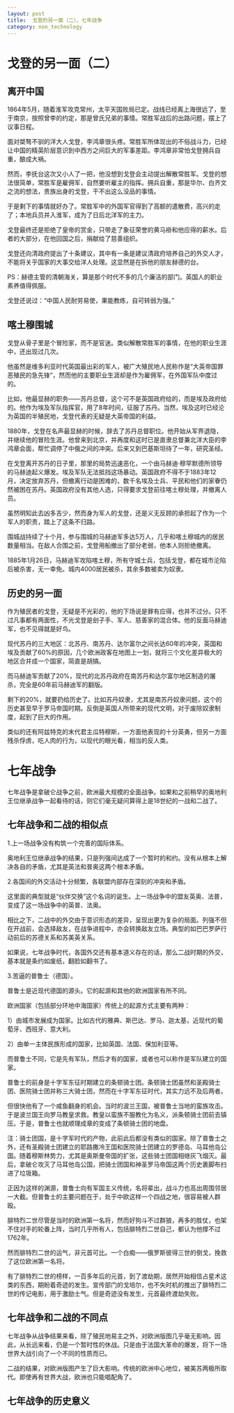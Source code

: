 ```yaml
---
layout: post
title:  戈登的另一面（二），七年战争
category: non_technology 
---
```


# 戈登的另一面（二）

## 离开中国

1864年5月，随着淮军攻克常州，太平天国败局已定。战线已经离上海很远了，至于南京，按照曾李的约定，那是曾氏兄弟的事情。常胜军战后的出路问题，摆上了议事日程。

面对桀骜不驯的洋大人戈登，李鸿章很头疼。常胜军所体现出的不俗战斗力，已经让中国的精英阶层意识到中西方之间巨大的军事差距。李鸿章非常怕戈登拥兵自重，酿成大祸。

然而，李抚台这次又小人了一把，他没想到戈登会主动提出解散常胜军。戈登的想法很简单，常胜军是雇佣军，自然要听雇主的指挥。拥兵自重，那是华尔、白齐文之流的想法，贵族出身的戈登，干不出这么没品的事情。

于是剩下的事情就好办了。常胜军中的外国军官得到了高额的遣散费，高兴的走了；本地兵员并入淮军，成为了日后北洋军的主力。

戈登最终还是拒绝了皇帝的赏金，只带走了象征荣誉的黄马褂和他应得的薪水。后者的大部分，在他回国之后，捐献给了慈善组织。

戈登还向清政府提出了十条建议，其中有一条是建议清政府培养自己的外交人才，不能将关乎国家的大事交给洋人处理。这显然是在拆他的朋友赫德的台。

PS：赫德主管的清朝海关，算是那个时代不多的几个廉洁的部门。英国人的职业素养值得佩服。

戈登还说过：“中国人民耐劳易使，果能教练，自可转弱为强。”

## 喀土穆围城

戈登从骨子里是个冒险家，而不是官迷。类似解散常胜军的事情，在他的职业生涯中，还出现过几次。

他虽然是维多利亚时代英国最出彩的军人，被广大殖民地人民称作是“大英帝国罪恶殖民的急先锋”，然而他的主要职业生涯却是作为雇佣军，在外国军队中度过的。

比如，他最显赫的职务——苏丹总督，这个可不是英国政府给的，而是埃及政府给的。他作为埃及军队指挥官，用了8年时间，征服了苏丹。当然，埃及这时已经沦为英国的半殖民地，戈登代表的无疑是大英帝国的利益。

1880年，戈登在名声最显赫的时候，辞去了苏丹总督职位。他开始从军界退隐，并继续他的冒险生涯。他曾来到北京，并再度和这时已是直隶总督兼北洋大臣的李鸿章会面，帮忙调停了中俄之间的冲突。后来又到巴基斯坦待了一年，研究圣经。

在戈登离开苏丹的日子里，那里的局势迅速恶化，一个由马赫迪·穆罕默德所领导的马赫迪起义爆发。埃及军队无法抵挡这场暴动。英国政府不得不于1883年12月，决定放弃苏丹，但撤离行动是困难的，数千名埃及士兵、平民和他们的家眷仍然被困在苏丹。英国政府没有其他人选，只得要求戈登前往喀土穆处理，并撤离人员。

虽然明知此去凶多吉少，然而身为军人的戈登，还是义无反顾的承担起了作为一个军人的职责，踏上了这条不归路。

围城战持续了十个月，参与围城的马赫迪军多达5万人，几乎和喀土穆城内的居民数量相当。在敌人合围之前，戈登用船撤出了部分老弱，他本人则拒绝撤离。

1885年1月26日，马赫迪军攻陷喀土穆，所有守城士兵，包括戈登，都在城市沦陷后被杀害，无一幸免。城内4000居民被杀，其余多数被卖为奴隶。

## 历史的另一面

作为殖民者的戈登，无疑是不光彩的，他的下场说是罪有应得，也并不过分。只不过凡事都有两面性，不光戈登是刽子手、军人、慈善家的混合体。他的反面马赫迪军，也不见得就是好鸟。

现代苏丹的三大地区：北苏丹、南苏丹、达尔富尔之间长达60年的冲突，英国和埃及贡献了60%的原因，几个欧洲政客在地图上一划，就将三个文化差异极大的地区合并成一个国家，简直是胡搞。

而马赫迪军贡献了20%，现代的北苏丹政府在南苏丹和达尔富尔地区制造的屠杀，完全是60年前马赫迪军的翻版。

剩下的20%，就要扔给历史了。比如苏丹奴隶，尤其是南苏丹奴隶问题，这个的历史甚至早于罗马帝国时期。反倒是英国人所带来的现代文明，对于废除奴隶制度，起到了巨大的作用。

类似的还有阿兹特克的末代君主瓜特穆斯，一方面他表现的十分英勇，但另一方面残杀俘虏，吃人肉的行为，以现代的眼光看，相当的反人类。

# 七年战争

七年战争是拿破仑战争之前，欧洲最大规模的全面战争。如果和之前稍早的奥地利王位继承战争一起看待的话，则它们毫无疑问算得上是18世纪的一战和二战了。

## 七年战争和二战的相似点

1.上一场战争没有构筑一个完善的国际体系。

奥地利王位继承战争的结果，只是列强间达成了一个暂时的和约。没有从根本上解决各自的矛盾，尤其是英法和普奥这两个根本矛盾。

2.各国间的外交活动十分频繁，各联盟内部存在深刻的冲突和矛盾。

这里面的典型就是“伙伴交换”这个名词的诞生。上一场战争中的盟友英奥、法普，变成了这一场战争中的英普、法奥。

相比之下，二战中的外交由于意识形态的差异，呈现出更为复杂的局面。列强不但在开战前，会选择敌友，在战争进程中，亦会转换敌友立场。典型的如巴巴罗萨行动前后的苏德关系和苏美英关系。

如果说，七年战争时代，各国外交还有基本道义存在的话，那么二战时期的外交，基本就是条约如废纸，翻脸如翻书了。

3.苦逼的普鲁士（德国）。

普鲁士是近现代德国的源头。它的起源和其他的欧洲国家有所不同。

欧洲国家（包括部分环地中海国家）传统上的起源方式主要有两种：

1）由城市发展成为国家。比如古代的雅典、斯巴达、罗马、迦太基，近现代的葡萄牙、西班牙、意大利。

2）由单一主体民族形成的国家，比如英国、法国、保加利亚等。

而普鲁士不同，它是先有军队，然后才有的国家，或者也可以称作是军队建立的国家。

普鲁士的前身是十字军东征时期建立的条顿骑士团。条顿骑士团虽然和圣殿骑士团、医院骑士团并称三大骑士团，然而在十字军东征时代，其实力远不及后两者。

但很快他有了一个咸鱼翻身的机会。当时的波兰王国，被普鲁士当地的蛮族攻击。于是波兰国王向罗马教皇求救。教皇以蛮族不服教化为名义，派条顿骑士团前去镇压。于是，普鲁士也就顺理成章的变成了条顿骑士团的地盘。

注：骑士团国，是十字军时代的产物，此前此后都没有类似的国家。除了普鲁士之外，还有圣殿骑士团建立的耶路撒冷王国和医院骑士团建立的罗德岛、马耳他岛公国。随着穆斯林势力，尤其是奥斯曼帝国的扩张，这些骑士团国相继灰飞烟灭。最后，拿破仑攻灭了马耳他岛公国，把骑士团国和神圣罗马帝国这两个历史裹脚布扫进了垃圾箱。

正因为这样的渊源，普鲁士向有军国主义传统，名将辈出，战斗力也高出周围邻居一大截。但普鲁士的主要问题在于，处于中欧这样一个四战之地，很容易被人群殴。

腓特烈二世尽管是当时的欧洲第一名将，然而好狗斗不过群狼，再多的胜仗，也架不住对手的轮番上阵，当时几乎所有人，包括腓特烈二世自己，都认为他撑不过1762年。

然而腓特烈二世的运气，非元首可比。一个白痴——俄罗斯彼得三世的倒戈，挽救了这位欧洲第一名将。

有了腓特烈二世的榜样，一百多年后的元首，到了渡劫期，居然开始相信占星术这类的东西，期盼着奇迹的发生。宣传部门的戈培尔，也不失时机的推出了腓特烈二世的传记电影，用于激励士气。但是奇迹没有发生，元首最终渡劫失败。

## 七年战争和二战的不同点

七年战争从战争结果来看，除了殖民地易主之外，对欧洲版图几乎毫无影响。因此，从长远来看，仍是一个暂时性的休战。只是由于法国大革命的爆发，将下一场世界大战引向了一个不同的性质而已。

二战的结果，对欧洲版图产生了巨大影响。传统的欧洲中心地位，被美苏两极所取代。即使再有世界大战，欧洲也只能唱配角了。

## 七年战争的历史意义

